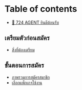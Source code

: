 # Table of contents

* [👏 724 AGENT ยินดีต้อนรับ](README.md)

## เตรียมตัวก่อนสมัคร <a href="#prerequisites" id="prerequisites"></a>

* [สิ่งที่ต้องเตรียม](prerequisites/undefined.md)

## ขั้นตอนการสมัคร <a href="#registration" id="registration"></a>

* [ภาพรวมการสมัครสมาชิก](registration/overview.md)
* [เลือกแพ็กเกจใช้งาน](registration/affiliate.md)
